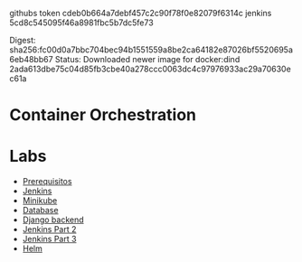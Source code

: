 githubs token cdeb0b664a7debf457c2c90f78f0e82079f6314c
jenkins 5cd8c545095f46a8981fbc5b7dc5fe73

Digest: sha256:fc00d0a7bbc704bec94b1551559a8be2ca64182e87026bf5520695a6eb48bb67
Status: Downloaded newer image for docker:dind
2ada613dbe75c04d85fb3cbe40a278ccc0063dc4c97976933ac29a70630ec61a

# Container Orchestration 



# Labs

- [Prerequisitos](docs/01_Prerequisites.md)
- [Jenkins](docs/02_Jenkins.md)
- [Minikube](docs/03_Minikube.md)
- [Database](docs/04_Database.md)
- [Django backend](docs/05_Django_backend.md)
- [Jenkins Part 2](docs/06_Jenkins_Part2.md)
- [Jenkins Part 3](docs/07_Jenkins_Part3.md)
- [Helm](docs/08_Helm.md)